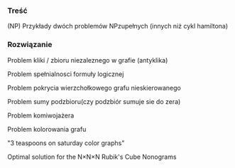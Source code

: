 ### Treść
(NP)
Przykłady dwóch problemów NP­zupełnych (innych niż cykl hamiltona)

### Rozwiązanie
Problem kliki / zbioru niezaleznego w grafie (antyklika)

Problem spełnialnosci formuły logicznej

Problem pokrycia wierzchołkowego grafu nieskierowanego

Problem sumy podzbioru(czy podzbiór sumuje sie do zera)

Problem komiwojażera

Problem kolorowania grafu

"3 teaspoons on saturday color graphs"

Optimal solution for the N×N×N Rubik's Cube
Nonograms